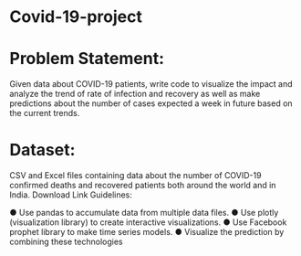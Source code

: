 # Covid-19-project

# Problem Statement:

Given data about COVID-19 patients, write code to visualize the impact and analyze the trend of rate of infection and recovery as well as make predictions
about the number of cases expected a week in future based on the current trends.

# Dataset:

CSV and Excel files containing data about the number of COVID-19 confirmed
deaths and recovered patients both around the world and in India. Download Link
Guidelines:

● Use pandas to accumulate data from multiple data files.
● Use plotly (visualization library) to create interactive visualizations.
● Use Facebook prophet library to make time series models.
● Visualize the prediction by combining these technologies
